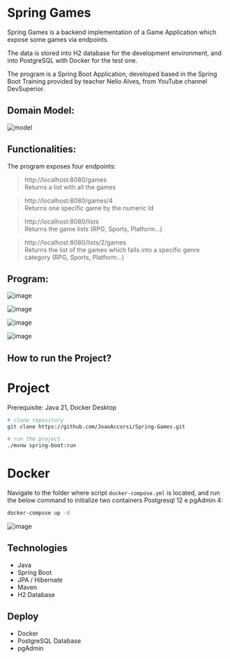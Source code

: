 # Spring Games

Spring Games is a backend implementation of a Game Application which expose some games via endpoints.

The data is stored into H2 database for the development environment, and into PostgreSQL with Docker for the test one.

The program is a Spring Boot Application, developed based in the Spring Boot Training provided by teacher Nelio Alves, from YouTube channel DevSuperior.

## Domain Model:

![model](https://github.com/JoaoAccorsi/Spring-Games/assets/60155867/c5a4445b-ba53-4a22-a1e2-eddd4ad4b448)

## Functionalities:

The program exposes four endpoints:

> http://localhost:8080/games <br />
> Returns a list with all the games

> http://localhost:8080/games/4 <br />
> Returns one specific game by the numeric Id

> http://localhost:8080/lists <br />
> Returns the game lists (RPG, Sports, Platform...)

> http://localhost:8080/lists/2/games <br />
> Returns the list of the games which falls into a specific genre category (RPG, Sports, Platform...)

## Program:
![image](https://github.com/JoaoAccorsi/Spring-Games/assets/60155867/4dff02f4-3475-42e1-818a-66c7e6130c94)

![image](https://github.com/JoaoAccorsi/Spring-Games/assets/60155867/e7329d19-d955-4c6a-b030-839b46f53dad)

![image](https://github.com/JoaoAccorsi/Spring-Games/assets/60155867/d0200d59-ce77-4448-be53-2ed03d13a833)

![image](https://github.com/JoaoAccorsi/Spring-Games/assets/60155867/f9f3fd87-de44-4dda-aabb-cd39e908a454)

## How to run the Project?

# Project
Prerequisite: Java 21, Docker Desktop

```bash
# clone repository
git clone https://github.com/JoaoAccorsi/Spring-Games.git

# run the project
./mvnw spring-boot:run
```

# Docker

Navigate to the folder where script `docker-compose.yml` is located, and run the below command to initialize two containers Postgresql 12 e pgAdmin 4:

```bash
docker-compose up -d
```

![image](https://github.com/JoaoAccorsi/Spring-Games/assets/60155867/c474032d-a51b-4970-80f1-a8dbc6948220)


## Technologies 

- Java
- Spring Boot
- JPA / Hibernate
- Maven
- H2 Database

## Deploy

- Docker
- PostgreSQL Database
- pgAdmin
